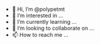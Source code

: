 - 👋 Hi, I’m @polypetmt
- 👀 I’m interested in ...
- 🌱 I’m currently learning ...
- 💞️ I’m looking to collaborate on ...
- 📫 How to reach me ...

<!---
polypetmt/polypetmt is a ✨ special ✨ repository because its `README.md` (this file) appears on your GitHub profile.
You can click the Preview link to take a look at your changes.
--->
